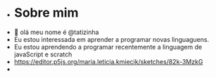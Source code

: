 - # Sobre mim
- 👋 olá meu nome é @tatizinha
- Eu estou interessada em aprender a programar novas linguaguens.
- Eu estou aprendendo a programar recentemente a linguagem de javaScript e scratch
- https://editor.p5js.org/maria.leticia.kmiecik/sketches/82k-3MzkG
-

<!---
tatizinha/tatizinha is a ✨ special ✨ repository because its `README.md` (this file) appears on your GitHub profile.
You can click the Preview link to take a look at your changes.
--->
